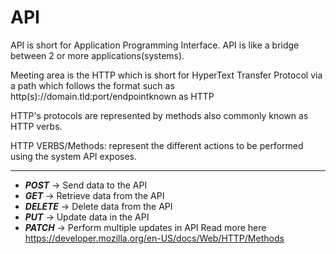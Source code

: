 # API
API is short for Application Programming Interface. API is like a bridge between 2 or more applications(systems).

Meeting area is the HTTP which is short for HyperText Transfer Protocol via a path which follows the format such as http(s)://domain.tld:port/endpointknown as HTTP

HTTP's protocols are represented by methods also commonly known as HTTP verbs.

HTTP VERBS/Methods:  represent the different actions to be performed using the system API exposes.

-------------------
- ***POST*** -> Send data to the API
- ***GET*** -> Retrieve data from the API
- ***DELETE*** -> Delete data from the API
- ***PUT*** -> Update data in the API
- ***PATCH*** -> Perform multiple updates in API
Read more here https://developer.mozilla.org/en-US/docs/Web/HTTP/Methods